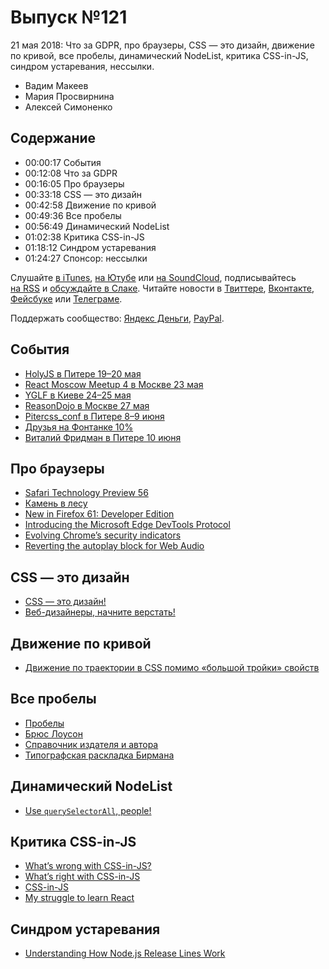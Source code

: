 # Выпуск №121

21 мая 2018: Что за GDPR, про браузеры, CSS — это дизайн, движение по кривой, все пробелы, динамический NodeList, критика CSS-in-JS, синдром устаревания, нессылки.

- Вадим Макеев
- Мария Просвирнина
- Алексей Симоненко

## Содержание

- 00:00:17 События
- 00:12:08 Что за GDPR
- 00:16:05 Про браузеры
- 00:33:18 CSS — это дизайн
- 00:42:58 Движение по кривой
- 00:49:36 Все пробелы
- 00:56:49 Динамический NodeList
- 01:02:38 Критика CSS-in-JS
- 01:18:12 Синдром устаревания
- 01:24:27 Спонсор: нессылки

Слушайте [в iTunes](https://itunes.apple.com/podcast/id1080500016), [на Ютубе](https://www.youtube.com/playlist?list=PLMBnwIwFEFHcwuevhsNXkFTcadeX5R1Go) или [на SoundCloud](https://soundcloud.com/web-standards), подписывайтесь [на RSS](https://web-standards.ru/podcast/feed/) и [обсуждайте в Слаке](http://slack.web-standards.ru/). Читайте новости в [Твиттере](https://twitter.com/webstandards_ru), [Вконтакте](https://vk.com/webstandards_ru), [Фейсбуке](https://www.facebook.com/webstandardsru) или [Телеграме](https://t.me/webstandards_ru).

Поддержать сообщество: [Яндекс Деньги](https://money.yandex.ru/to/41001119329753), [PayPal](https://www.paypal.me/pepelsbey).

## События

- [HolyJS в Питере 19–20 мая](https://holyjs-piter.ru/)
- [React Moscow Meetup 4 в Москве 23 мая](https://www.meetup.com/React-Moscow-Meetup/events/250894427/)
- [YGLF в Киеве 24–25 мая](http://yglf.com.ua/)
- [ReasonDojo в Москве 27 мая](https://reason.timepad.ru/event/727210/)
- [Pitercss_conf в Питере 8–9 июня](https://pitercss.com/)
- [Друзья на Фонтанке 10%](http://www.friendsplace.ru/druzya-na-fontanke/)
- [Виталий Фридман в Питере 10 июня](https://htmlacademy.timepad.ru/event/723197/)

## Про браузеры

- [Safari Technology Preview 56](https://webkit.org/blog/8296/release-notes-for-safari-technology-preview-56/)
- [Камень в лесу](https://twitter.com/kamen_v_lesu)
- [New in Firefox 61: Developer Edition](https://hacks.mozilla.org/2018/05/new-in-firefox-61-developer-edition/)
- [Introducing the Microsoft Edge DevTools Protocol](https://blogs.windows.com/msedgedev/2018/05/11/introducing-edge-devtools-protocol/#SuB65ewmGbQ0BZXD.97)
- [Evolving Chrome’s security indicators](https://blog.chromium.org/2018/05/evolving-chromes-security-indicators.html)
- [Reverting the autoplay block for Web Audio](https://twitter.com/DasSurma/status/996521366156464133)

## CSS — это дизайн

- [CSS — это дизайн!](https://medium.com/p/5a1b32c55d4)
- [Веб-дизайнеры, начните верстать!](https://medium.com/p/c44fa28b6ad9)

## Движение по кривой

- [Движение по траектории в CSS помимо «большой тройки» свойств](http://css-live.ru/articles/dvizhenie-po-traektorii-v-css-pomimo-bolshoj-trojki-svojstv.html)

## Все пробелы

- [Пробелы](http://kirillbelyaev.com/all/spaces/)
- [Брюс Лоусон](https://twitter.com/brucel)
- [Справочник издателя и автора](https://www.artlebedev.ru/izdal/spravochnik-izdatelya-i-avtora-2017/)
- [Типографская раскладка Бирмана](https://ilyabirman.ru/projects/typography-layout/)

## Динамический NodeList

- [Use `querySelectorAll`, people!](https://twitter.com/dassurma/status/996701101138341888)

## Критика CSS-in-JS

- [What’s wrong with CSS-in-JS?](http://bradfrost.com/blog/link/whats-wrong-with-css-in-js/)
- [What’s right with CSS-in-JS](https://micahgodbolt.com/blog/what-s-right-with-css-in-js/)
- [CSS-in-JS](http://www.brianmuenzenmeyer.com/css-in-jss)
- [My struggle to learn React](http://bradfrost.com/blog/post/my-struggle-to-learn-react/)

## Синдром устаревания

- [Understanding How Node.js Release Lines Work](https://nodesource.com/blog/understanding-how-node-js-release-lines-work)
